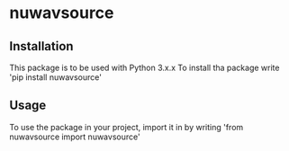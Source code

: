 # nuwavsource
## Installation
This package is to be used with Python 3.x.x
To install tha package write
'pip install nuwavsource'
## Usage
To use the package in your project, import it in by writing
'from nuwavsource import nuwavsource'
